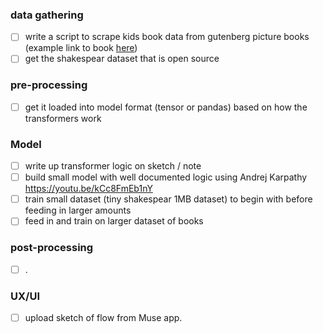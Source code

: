 ### data gathering
- [ ] write a script to scrape kids book data from gutenberg picture books (example link to book [here](https://www.gutenberg.org/cache/epub/14872/pg14872-images.html))
- [ ] get the shakespear dataset that is open source 

### pre-processing
- [ ] get it loaded into model format (tensor or pandas) based on how the transformers work

### Model
- [ ] write up transformer logic on sketch / note 
- [ ] build small model with well documented logic using Andrej Karpathy https://youtu.be/kCc8FmEb1nY
- [ ] train small dataset (tiny shakespear 1MB dataset) to begin with before feeding in larger amounts
- [ ] feed in and train on larger dataset of books 

### post-processing
- [ ] .

### UX/UI
- [ ] upload sketch of flow from Muse app. 
